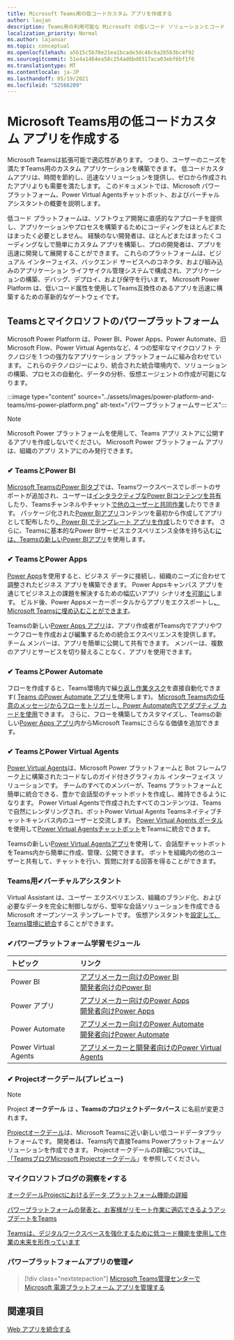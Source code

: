 ```yaml
---
title: Microsoft Teams用の低コードカスタム アプリを作成する
author: laujan
description: Teams用の利用可能な Microsoft の低いコード ソリューションとコード ソリューションなしの詳細
localization_priority: Normal
ms.author: lajanuar
ms.topic: conceptual
ms.openlocfilehash: a5615c5b70e21ea1bcade3dc46c6a2b5b3bc4f92
ms.sourcegitcommit: 51e4a1464ea58c254ad6bd0317aca03ebf6bf1f6
ms.translationtype: MT
ms.contentlocale: ja-JP
ms.lasthandoff: 05/19/2021
ms.locfileid: "52566209"
---
```

# <a name="create-low-code-custom-apps-for-microsoft-teams"></a>Microsoft Teams用の低コードカスタム アプリを作成する

Microsoft Teamsは拡張可能で適応性があります。 つまり、ユーザーのニーズを満たすTeams用のカスタム アプリケーションを構築できます。 低コードカスタムアプリは、時間を節約し、迅速なソリューションを提供し、ゼロから作成されたアプリよりも需要を満たします。 このドキュメントでは、Microsoft パワー プラットフォーム、Power Virtual Agentsチャットボット、およびバーチャル アシスタントの概要を説明します。

低コード プラットフォームは、ソフトウェア開発に直感的なアプローチを提供し、アプリケーションやプロセスを構築するためにコーディングをほとんどまたはまったく必要としません。 経験のない開発者は、ほとんどまたはまったくコーディングなしで簡単にカスタム アプリを構築し、プロの開発者は、アプリを迅速に開発して展開することができます。 これらのプラットフォームは、ビジュアル インターフェイス、バックエンド サービスへのコネクタ、および組み込みのアプリケーション ライフサイクル管理システムで構成され、アプリケーションの構築、デバッグ、デプロイ、および保守を行います。 Microsoft Power Platform は、低いコード属性を使用してTeams互換性のあるアプリを迅速に構築するための革新的なゲートウェイです。

## <a name="teams-and-microsoft-power-platform"></a>Teamsとマイクロソフトのパワープラットフォーム

Microsoft Power Platform は、Power BI、Power Apps、Power Automate、旧Microsoft Flow、Power Virtual Agentsなど、4 つの堅牢なマイクロソフト テクノロジを 1 つの強力なアプリケーション プラットフォームに組み合わせています。 これらのテクノロジーにより、統合された統合環境内で、ソリューションの構築、プロセスの自動化、データの分析、仮想エージェントの作成が可能になります。

:::image type="content" source="../assets/images/power-platform-and-teams/ms-power-platform.png" alt-text="パワープラットフォームサービス":::

> [!NOTE]
> Microsoft Power プラットフォームを使用して、Teams アプリ ストアに公開するアプリを作成しないでください。 Microsoft Power プラットフォーム アプリは、組織のアプリ ストアにのみ発行できます。

### <a name="-teams-and-power-bi"></a>✔ TeamsとPower BI

[Microsoft TeamsのPower BIタブ](https://powerbi.microsoft.com/blog/announcing-new-power-bi-tab-for-microsoft-teams/)では、Teamsワークスペースでレポートのサポートが追加され、ユーザーは[インタラクティブなPower BIコンテンツを共有](/power-bi/collaborate-share/service-embed-report-microsoft-teams)したり、Teamsチャンネルやチャット[で他のユーザーと共同作業](/power-bi/collaborate-share/service-collaborate-microsoft-teams)したりできます。 パッケージ化された[Power BIアプリ](/power-bi/collaborate-share/service-create-distribute-apps)コンテンツを最初から作成してアプリとして配布したり[、Power BI でテンプレート アプリを作成](/connect-data/service-template-apps-create)したりできます。 さらに、Teamsに基本的なPower BIサービスエクスペリエンス全体を持ち込む[には、Teamsの新しいPower BIアプリ](https://go.microsoft.com/fwlink/?linkid=2143643)を使用します。

### <a name="-teams-and-power-apps"></a>✔ TeamsとPower Apps

[Power Apps](/powerapps/powerapps-overview)を使用すると、ビジネス データに接続し、組織のニーズに合わせて調整されたビジネス アプリを構築できます。  Power Appsキャンバス アプリを通じてビジネス上の課題を解決するための幅広いアプリ シナリオ[を可能に](/powerapps/maker/#canvas-apps)します。 ビルド後、Power Appsメーカーポータルからアプリをエクスポートし[、Microsoft Teamsに埋め込むことができます](/power-platform/admin/embed-app-teams)。

Teamsの新しい[Power Apps アプリ](https://go.microsoft.com/fwlink/?linkid=2143374)は、アプリ作成者がTeams内でアプリやワークフローを作成および編集するための統合エクスペリエンスを提供します。 チーム メンバーは、アプリを簡単に公開して共有できます。 メンバーは、複数のアプリとサービスを切り替えることなく、アプリを使用できます。

### <a name="-teams-and-power-automate"></a>✔ TeamsとPower Automate

フローを作成すると、Teams環境内で繰[り返し作業タスク](https://flow.microsoft.com/connectors/shared_teams/microsoft-teams/)を直接自動化できます( [Teams のPower Automate アプリを](/power-automate/flows-teams)使用します)。 [Microsoft Teams内の任意のメッセージからフローをトリガー](/power-automate/trigger-flow-teams-message)し[、Power Automate内でアダプティブ カードを使用](/power-automate/create-adaptive-cards)できます。 さらに、フローを構築してカスタマイズし、Teamsの新しい[Power Apps アプリ](https://go.microsoft.com/fwlink/?linkid=2143539)内からMicrosoft Teamsにさらなる価値を追加できます。

### <a name="-teams-and-power-virtual-agents"></a>✔ TeamsとPower Virtual Agents

[Power Virtual Agents](/power-virtual-agents/fundamentals-what-is-power-virtual-agents)は、Microsoft Power プラットフォームと Bot フレームワーク上に構築されたコードなしのガイド付きグラフィカル インターフェイス ソリューションです。 チームのすべてのメンバーが、Teams プラットフォームと簡単に統合できる、豊かで会話型のチャットボットを作成し、維持できるようになります。 Power Virtual Agentsで作成されたすべてのコンテンツは、Teamsで自然にレンダリングされ、ボットPower Virtual Agents Teamsネイティブチャットキャンバス内のユーザーと交流します。 [Power Virtual Agents ポータル](https://powervirtualagents.microsoft.com)を使用して[Power Virtual Agentsチャットボット](/power-virtual-agents/publication-add-bot-to-microsoft-teams)をTeamsに統合できます。

Teamsの新しい[Power Virtual Agentsアプリ](https://aka.ms/pva-teams-docs)を使用して、会話型チャットボットをTeams内から簡単に作成、管理、公開できます。 ボットを組織内の他のユーザーと共有して、チャットを行い、質問に対する回答を得ることができます。

### <a name="-virtual-assistant-for-teams"></a>Teams用✔バーチャルアシスタント

Virtual Assistant は、ユーザー エクスペリエンス、組織のブランド化、および必要なデータを完全に制御しながら、堅牢な会話ソリューションを作成できる Microsoft オープンソース テンプレートです。 仮想アシスタントを[設定して、Teams環境に統合](https://microsoft.github.io/botframework-solutions/clients-and-channels/tutorials/enable-teams/1-intro)することができます。 

### <a name="-power-platform-learn-modules"></a>✔パワープラットフォーム学習モジュール

|  トピック  |  リンク  |
|:---------|:----------------------|
|Power BI|[アプリメーカー向けのPower BI](/learn/browse/?expanded=power-platform&products=power-bi&roles=maker)</br>[開発者向けのPower BI](/learn/browse/?expanded=power-platform&products=power-bi&roles=developer)|
|Power アプリ|[アプリメーカー向けのPower Apps](/learn/browse/?products=power-apps&roles=maker)</br>[開発者向けPower Apps](/learn/browse/?products=power-apps)|
|Power Automate|[アプリメーカー向けのPower Automate](/learn/browse/?expanded=power-platform&products=power-automate&roles=maker)</br>[開発者向けPower Automate](/learn/browse/?expanded=power-platform&products=power-automate&roles=developer)|
|Power Virtual Agents|[アプリメーカーと開発者向けのPower Virtual Agents](/learn/browse/?products=power-virtual-agents&expanded=power-platform&roles=maker)|

### <a name="-project-oakdale-preview"></a>✔ Projectオークデール(プレビュー)

> [!NOTE]
> Project **オークデール** は **、Teamsのプロジェクトデータバース** に名前が変更されます。

[Projectオークデール](https://techcommunity.microsoft.com/t5/microsoft-teams-blog/teams-is-shaping-the-future-of-work-with-low-code-features-to/ba-p/1507180
)は、Microsoft Teamsに近い新しい低コードデータプラットフォームです。 開発者は、Teams内で直接Teams Powerプラットフォームソリューションを作成できます。 Projectオークデールの詳細については[、「TeamsブログMicrosoft Projectオークデール](https://powerapps.microsoft.com/blog/introducing-project-oakdale-a-new-low-code-data-platform-for-microsoft-teams)」を参照してください。

### <a name="-microsoft-blog-insights"></a>マイクロソフトブログの洞察を✔する

[オークデールProjectにおけるデータ プラットフォーム機能の詳細](https://powerapps.microsoft.com/blog/a-closer-look-at-data-platform-capabilities-in-project-oakdale/)

[パワープラットフォームの発表と、お客様がリモート作業に適応できるようアップデートをTeams](https://cloudblogs.microsoft.com/powerplatform/2020/05/19/announcing-power-platform-and-teams-updates-to-help-customers-adapt-to-remote-work/)

[Teamsは、デジタルワークスペースを強化するために低コード機能を使用して作業の未来を形作っています](https://techcommunity.microsoft.com/t5/microsoft-teams-blog/teams-is-shaping-the-future-of-work-with-low-code-features-to/ba-p/1507180)

### <a name="-managing-power-platform-apps"></a>パワープラットフォームアプリの管理✔

> [!div class="nextstepaction"]
> [Microsoft Teams管理センターで Microsoft 電源プラットフォーム アプリを管理する](/microsoftteams/manage-power-platform-apps)

## <a name="see-also"></a>関連項目

[Web アプリを統合する](~/samples/integrate-web-apps-overview.md)